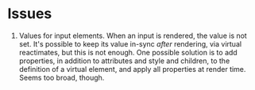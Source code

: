 # Issues

1. Values for input elements. When an input is rendered, the value is not
   set. It's possible to keep its value in-sync *after* rendering, via
   virtual reactimates, but this is not enough. One possible solution is to
   add properties, in addition to attributes and style and children, to the
   definition of a virtual element, and apply all properties at render time.
   Seems too broad, though.
